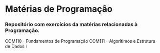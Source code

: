 # Matérias de Programação
### Repositório com exercícios da matérias relacionadas à Programação.

COM110 - Fundamentos de Programação
COM111 - Algorítimos e Estrutura de Dados I

